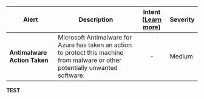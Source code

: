 |Alert|Description|Intent ([Learn more](#intentions))|Severity|
|----|----|:----:|--|
|**Antimalware Action Taken**|Microsoft Antimalware for Azure has taken an action to protect this machine from malware or other potentially unwanted software.|-|Medium|
**TEST**
